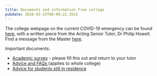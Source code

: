 ```yaml
---
title: Documents and information from college
pubdate: 2020-03-25T00:09:22.355Z
---
```

The college webpage on the current COVID-19 emergency can be found [here](https://www.emma.cam.ac.uk/about/covid19/), with a written piece from the Acting Senior Tutor, Dr Philip Howell. Find a message from the Master [here](https://www.emma.cam.ac.uk/about/news/).

Important documents:

* [Academic survey](https://www.emma.cam.ac.uk/images/files/COVID-19AcademicSurvey.docx) - please fill this out and return to your tutor
* [Advice and FAQs ](https://www.emma.cam.ac.uk/images/files/Covid-19Advice.pdf)(applies to whole college)
* [Advice for students still in residence](https://www.emma.cam.ac.uk/images/files/COVID-19%20Strategy.pdf)
